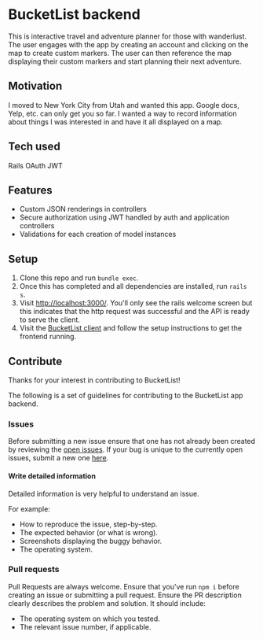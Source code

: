 # BucketList backend
This is interactive travel and adventure planner for those with wanderlust. The user engages with the app by creating an account and clicking on the map to create custom markers. The user can then reference the map displaying their custom markers and start planning their next adventure.

## Motivation
I moved to New York City from Utah and wanted this app. Google docs, Yelp, etc. can only get you so far. I wanted a way to record information about things I was interested in and have it all displayed on a map.

## Tech used
Rails
OAuth
JWT

## Features
- Custom JSON renderings in controllers
- Secure authorization using JWT handled by auth and application controllers
- Validations for each creation of model instances

## Setup
1. Clone this repo and run `bundle exec`.
2. Once this has completed and all dependencies are installed, run `rails s`.
3. Visit [http://localhost:3000/](http://localhost:3000/). You'll only see the rails welcome screen but this indicates that the http request was successful and the API is ready to serve the client.
4. Visit the [BucketList client](https://github.com/tristramjones/bucket-lister-frontend) and follow the setup instructions to get the frontend running.

## Contribute
Thanks for your interest in contributing to BucketList!

The following is a set of guidelines for contributing to the BucketList app backend.

### Issues
Before submitting a new issue ensure that one has not already been created by reviewing the [open issues](https://github.com/tristramjones/bucket-lister-backend/issues). If your bug is unique to the currently open issues, submit a new one [here](https://github.com/tristramjones/bucket-lister-backend/issues/new).

#### Write detailed information
Detailed information is very helpful to understand an issue.

For example:
- How to reproduce the issue, step-by-step.
- The expected behavior (or what is wrong).
- Screenshots displaying the buggy behavior.
- The operating system.

### Pull requests
Pull Requests are always welcome. Ensure that you've run `npm i` before creating an issue or submitting a pull request.
Ensure the PR description clearly describes the problem and solution. It should include:
- The operating system on which you tested.
- The relevant issue number, if applicable.
